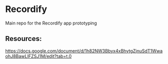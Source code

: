 # Recordify
Main repo for the Recordify app prototyping

## Resources:
https://docs.google.com/document/d/1h82NW3Bbyx4xBhytgZjnuSdT1WwaohJ8BawLIFZSJ1M/edit?tab=t.0

